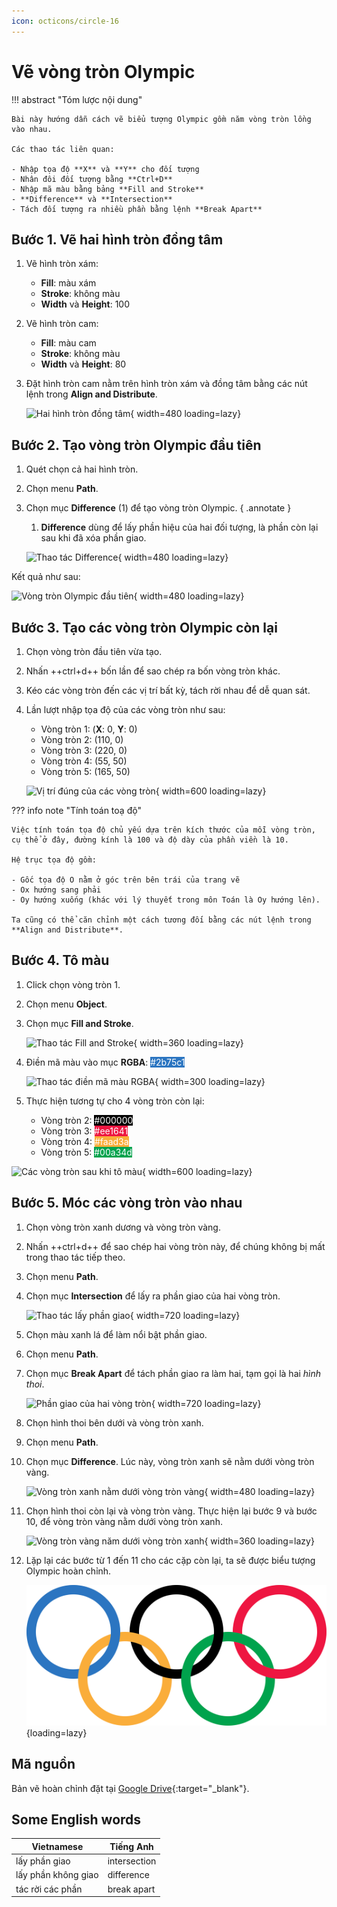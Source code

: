 ```yaml
---
icon: octicons/circle-16
---
```


# Vẽ vòng tròn Olympic

!!! abstract "Tóm lược nội dung"

    Bài này hướng dẫn cách vẽ biểu tượng Olympic gồm năm vòng tròn lồng vào nhau.

    Các thao tác liên quan: 

    - Nhập tọa độ **X** và **Y** cho đối tượng
    - Nhân đôi đối tượng bằng **Ctrl+D**
    - Nhập mã màu bằng bảng **Fill and Stroke**
    - **Difference** và **Intersection**
    - Tách đối tượng ra nhiều phần bằng lệnh **Break Apart**

## Bước 1. Vẽ hai hình tròn đồng tâm

1. Vẽ hình tròn xám:
    - **Fill**: màu xám
    - **Stroke**: không màu
    - **Width** và **Height**: 100

2. Vẽ hình tròn cam:
    - **Fill**: màu cam
    - **Stroke**: không màu
    - **Width** và **Height**: 80

3. Đặt hình tròn cam nằm trên hình tròn xám và đồng tâm bằng các nút lệnh trong **Align and Distribute**.

    ![Hai hình tròn đồng tâm](https://lh3.googleusercontent.com/pw/ADCreHcbblUUZv1FMeSzab4-MSk6BOQbnUI2h3sapNragEB3SjUxPABmA9ICwqFdiGeJp4Ihc_5bELajpaqAKzDlnZRGpzV68-FlU6Rzo9jEec-Qf2dbK8kH=w2400){ width=480 loading=lazy}

## Bước 2. Tạo vòng tròn Olympic đầu tiên

1. Quét chọn cả hai hình tròn.
2. Chọn menu **Path**.
3. Chọn mục **Difference** (1) để tạo vòng tròn Olympic.
    { .annotate }

    1. **Difference** dùng để lấy phần hiệu của hai đối tượng, là phần còn lại sau khi đã xóa phần giao.

    ![Thao tác Difference](https://lh3.googleusercontent.com/pw/ADCreHdvvyGKzH5lsjMDDtQDCO8YRiNRXWV60VWt8_C-ptxa5xyrb2Cc8GiEE8hQQUXKWeNrG1VFlDGsQ3n8lVtLmn-g8z0WqmCPalpXhzc43FkAfKumbNw3=w2400){ width=480 loading=lazy}

Kết quả như sau:

![Vòng tròn Olympic đầu tiên](https://lh3.googleusercontent.com/pw/ADCreHeChPMnWs4cOn3LelCQoN7HLcxuGQDwt9NLUIh7IJxPZHP7Y5XbU0nqRpfVdkIj6g786FM0hQ2X6p92SACvKwSBMsBCqcTVWks15EIgnIMaPbvEgsNg=w2400){ width=480 loading=lazy}

## Bước 3. Tạo các vòng tròn Olympic còn lại

1. Chọn vòng tròn đầu tiên vừa tạo.
2. Nhấn ++ctrl+d++ bốn lần để sao chép ra bốn vòng tròn khác.
3. Kéo các vòng tròn đến các vị trí bất kỳ, tách rời nhau để dễ quan sát.
4. Lần lượt nhập tọa độ của các vòng tròn như sau:

    - Vòng tròn 1: (**X**: 0, **Y**: 0)
    - Vòng tròn 2: (110, 0)
    - Vòng tròn 3: (220, 0)
    - Vòng tròn 4: (55, 50)
    - Vòng tròn 5: (165, 50)

    ![Vị trí đúng của các vòng tròn](https://lh3.googleusercontent.com/pw/ADCreHf7rCC22LWHeOARc-Pni_DNYH0wkDcSTK5V0DVYhLnOhgWEAZn4PWh5v8ZuvlAwdmlzRolL0xoWf3TGE85GbYg5BWMZlTS2Qp2gNNAUema8DmHj1rhj=w2400){ width=600 loading=lazy}

??? info note "Tính toán toạ độ"

    Việc tính toán tọa độ chủ yếu dựa trên kích thước của mỗi vòng tròn, cụ thể ở đây, đường kính là 100 và độ dày của phần viền là 10.

    Hệ trục tọa độ gồm:
    
    - Gốc tọa độ O nằm ở góc trên bên trái của trang vẽ
    - Ox hướng sang phải
    - Oy hướng xuống (khác với lý thuyết trong môn Toán là Oy hướng lên).

    Ta cũng có thể căn chỉnh một cách tương đối bằng các nút lệnh trong **Align and Distribute**.

## Bước 4. Tô màu

1. Click chọn vòng tròn 1.
2. Chọn menu **Object**.
3. Chọn mục **Fill and Stroke**.

    ![Thao tác Fill and Stroke](https://lh3.googleusercontent.com/pw/ADCreHfiAHXHuq8VtdqhMJQBiGp7gnOHcjIjSxCCJVeLrgz_sKgWRP9NDpctLJ1bid-2AGEOgbOOVcewtkiomwTdRt86pqDBuAYjY3R0UXSYJeHSo9WHJjE4=w2400){ width=360 loading=lazy}

4. Điền mã màu vào mục **RGBA**: <span style="color: #fff; background-color: #2b75c1">#2b75c1</span>

    ![Thao tác điền mã màu RGBA](https://lh3.googleusercontent.com/pw/ADCreHdCj8qFD22gJn_Go2xWxNiiE4nUm7r7XpUXrin0MKnnXgq47ovaxmIrDWzPK7MA7RnkQwr-ZlKuekcMhbTGkatWk4tLWVTFO9f4CPsJwrf4TuxujmGU=w2400){ width=300 loading=lazy}

5. Thực hiện tương tự cho 4 vòng tròn còn lại:

    - Vòng tròn 2: <span style="color: #fff; background-color: #000">#000000</span>
    - Vòng tròn 3: <span style="color: #fff; background-color: #ee1641">#ee1641</span>
    - Vòng tròn 4: <span style="color: #fff; background-color: #faad3a">#faad3a</span>
    - Vòng tròn 5: <span style="color: #fff; background-color: #00a34d">#00a34d</span>

![Các vòng tròn sau khi tô màu](https://lh3.googleusercontent.com/pw/ADCreHe1ffLNokMK056N-KM19E6IoOf0I8e-qElTymLDJE5kRLy02U8zMglaLqxLwcBmHCYuIU-SjS8YSsZrS789IfWgQNFeOHLxBiVrmtvWpZ6vLBX-MEXW=w2400){ width=600 loading=lazy}

## Bước 5. Móc các vòng tròn vào nhau

1. Chọn vòng tròn xanh dương và vòng tròn vàng.
2. Nhấn ++ctrl+d++ để sao chép hai vòng tròn này, để chúng không bị mất trong thao tác tiếp theo.
3. Chọn menu **Path**.
4. Chọn mục **Intersection** để lấy ra phần giao của hai vòng tròn.

    ![Thao tác lấy phần giao](https://lh3.googleusercontent.com/pw/ADCreHcjNZMwvchWKKx92TJnDpV-M6pn3S4o6Fotp9m15dbW7wQ8JM1dkamoSkbDBBN9kOqZlPv0R8cf5jYZEH4MFGb5qGGhxKOutgCe4Cs8_XdecISCN44G=w2400){ width=720 loading=lazy}

5. Chọn màu xanh lá để làm nổi bật phần giao.
6. Chọn menu **Path**.
7. Chọn mục **Break Apart** để tách phần giao ra làm hai, tạm gọi là hai *hình thoi*.

    ![Phần giao của hai vòng tròn](https://lh3.googleusercontent.com/pw/ADCreHdak7K8Pvxp5iBw6Zj0MgDOe6I2MjjY0x2HI6XWTwEoJzN2UV6bhrXsASDMlFSLD0GvGxpCJeRRtYGSyA-Kr-Xd8D5pP0GkhyFHCP4ozhmYliyM99MI=w2400){ width=720 loading=lazy}

8. Chọn hình thoi bên dưới và vòng tròn xanh.
9. Chọn menu **Path**.
10. Chọn mục **Difference**. Lúc này, vòng tròn xanh sẽ nằm dưới vòng tròn vàng.

    ![Vòng tròn xanh nằm dưới vòng tròn vàng](https://lh3.googleusercontent.com/pw/ADCreHe8U4U2sQ9FrYfak-G9owsBZol__sW5bug94nXew4Cp8xAvLFT9krCojGCHkC44m2RaSc6t6eLvD4qLV24CGMylZqyA-vvfgmX7fk5H78w6gYcUK-sf=w2400){ width=480 loading=lazy}

11. Chọn hình thoi còn lại và vòng tròn vàng. Thực hiện lại bước 9 và bước 10, để vòng tròn vàng nằm dưới vòng tròn xanh.

    ![Vòng tròn vàng năm dưới vòng tròn xanh](https://lh3.googleusercontent.com/pw/ADCreHcn4CoY_LH2lzWSTY9bF56LslSaCiVlw4jLVUGm0GKPMUMDaOYxZ8uUlvdpqm4x15crOyFd3meLoH32Ga93doHoLl8iPKpDkOaUYZRqyovq2QlrTnY2=w2400){ width=360 loading=lazy}

12. Lặp lại các bước từ 1 đến 11 cho các cặp còn lại, ta sẽ được biểu tượng Olympic hoàn chỉnh.

    ![Kết quả cuối cùng](../topic-E/olympic-circles-600px.svg){loading=lazy}

## Mã nguồn

Bản vẽ hoàn chỉnh đặt tại [Google Drive](https://drive.google.com/file/d/1drwTezgk2Zv0iGbFFXUxIQ9cXpqGz2GW/view?usp=sharing){:target="_blank"}.

## Some English words

| Vietnamese | Tiếng Anh | 
| --- | --- |
| lấy phần giao | intersection |
| lấy phần không giao | difference |
| tác rời các phần | break apart |